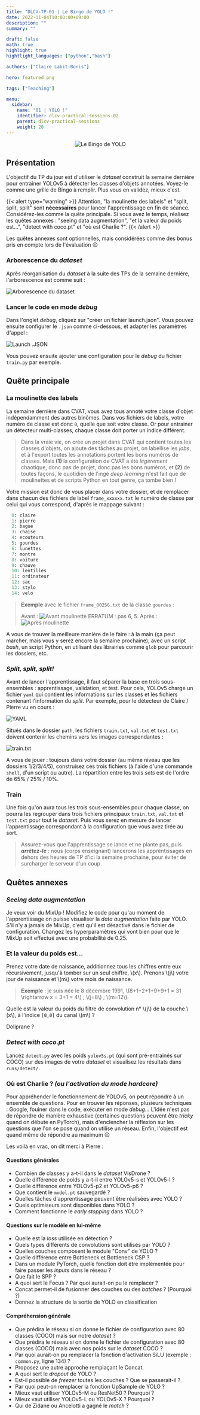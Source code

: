 ```yaml
---
title: "DLCV-TP-01 | Le Bingo de YOLO !"
date: 2022-11-04T10:00:00+09:00
description: ""
summary: ""

draft: false
math: true 
highlight: true
hightlight_languages: ["python","bash"]

authors: ["Claire Labit-Bonis"]

hero: featured.png

tags: ["Teaching"]

menu:
  sidebar:
    name: "01 | YOLO !"
    identifier: dlcv-practical-sessions-02
    parent: dlcv-practical-sessions
    weight: 20
---
```


<center>

![Le Bingo de YOLO](images/le_bingo_de_yolo.png)

</center>

## Présentation

L'objectif du TP du jour est d'utiliser le *dataset* construit la semaine dernière pour entrainer YOLOv5 à détecter les classes d'objets annotées.
Voyez-le comme une grille de Bingo à remplir. Plus vous en validez, mieux c'est. 

{{< alert type="warning" >}}
Attention, "la moulinette des labels" et "split, split, split" sont **nécessaires** pour lancer l'apprentissage en fin de séance. Considérez-les comme la quête principale. Si vous avez le temps, réalisez les quêtes annexes : "seeing data augmentation", "et la valeur du poids est...", "detect with coco.pt" et "où est Charlie ?". 
{{< /alert >}}

Les quêtes annexes sont optionnelles, mais considérées comme des bonus pris en compte lors de l'évaluation :wink: 

### Arborescence du *dataset*
Après réorganisation du *dataset* à la suite des TPs de la semaine dernière, l'arborescence est comme suit : 

![Arborescence du dataset](images/arborescence.png)

### Lancer le code en mode *debug*
Dans l'onglet *debug*, cliquez sur "créer un fichier launch.json". Vous pouvez ensuite configurer le `.json` comme ci-dessous, et adapter les paramètres d'appel :

![Launch .JSON](images/launchjson.png)

Vous pouvez ensuite ajouter une configuration pour le *debug* du fichier `train.py` par exemple.

## Quête principale
### La moulinette des labels

<!-- {{< alert type="danger" >}}
***/!\ DANGER /!\\*** 

Vous allez travailler dans les dossiers du *dataset* directement. Ne vous trompez pas, n'écrasez pas vos fichiers de labels ou ceux de vos camarades, ce serait dommage, il faudrait tout ré-annoter... :angel:
{{< /alert >}} -->

La semaine dernière dans CVAT, vous avez tous annoté votre classe d'objet indépendamment des autres binômes. Dans vos fichiers de labels, votre numéro de classe est donc `0`, quelle que soit votre classe. Or pour entrainer un détecteur multi-classes, chaque classe doit porter un indice différent.

> Dans la vraie vie, on crée un projet dans CVAT qui contient toutes les classes d'objets, on ajoute des tâches au projet, on labellise les *jobs*, et à l'export toutes les annotations portent les bons numéros de classes. Mais **(1)** la configuration de CVAT a été *légèrement* chaotique, donc pas de projet, donc pas les bons numéros, et **(2)** de toutes façons, le quotidien de l'ingé *deep learning* n'est fait que de moulinettes et de scripts Python en tout genre, ça tombe bien !

Votre mission est donc de vous placer dans votre dossier, et de remplacer dans chacun des fichiers de label `frame_xxxxxx.txt` le numéro de classe par celui qui vous correspond, d'après le mappage suivant :

```python
  0: claire
  1: pierre
  2: bague
  3: chaise
  4: ecouteurs
  5: gourdes
  6: lunettes
  7: montre
  8: voiture
  9: chauve
  10: lentilles
  11: ordinateur
  12: sac
  13: stylo
  14: velo
```

> **Exemple** avec le fichier `frame_00256.txt` de la classe `gourdes` :
>
> Avant : ![Avant moulinette](images/label_a_changer.png)
> ERRATUM : pas 6, 5.
> Après : ![Après moulinette](images/gourde_label.png)

A vous de trouver la meilleure manière de le faire : à la main (ça peut marcher, mais vous y serez encore la semaine prochaine), avec un script *bash*, un script Python, en utilisant des librairies comme `glob` pour parcourir les dossiers, etc.

### *Split, split, split!*
Avant de lancer l'apprentissage, il faut séparer la base en trois sous-ensembles : apprentissage, validation, et test. Pour cela, YOLOv5 charge un fichier `yaml` qui contient les informations sur les classes et les fichiers contenant l'information du *split*. Par exemple, pour le détecteur de Claire / Pierre vu en cours :

![YAML](images/yaml.png)

Situés dans le dossier `path`, les fichiers `train.txt`, `val.txt` et `test.txt` doivent contenir les chemins vers les images correspondantes :

![train.txt](images/train_txt.png)

A vous de jouer : toujours dans votre dossier (au même niveau que les dossiers 1/2/3/4/5), construisez ces trois fichiers (à l'aide d'une commande `shell`, d'un script ou autre). La répartition entre les trois *sets* est de l'ordre de 65% / 25% / 10%.

### Train

Une fois qu'on aura tous les trois sous-ensembles pour chaque classe, on pourra les regrouper dans trois fichiers principaux `train.txt`, `val.txt` et `test.txt` pour tout le *dataset*. Puis vous serez en mesure de lancer l'apprentissage correspondant à la configuration que vous avez tirée au sort. 

> Assurez-vous que l'apprentissage se lance et ne plante pas, puis ***arrêtez-le*** : nous (corps enseignant) lancerons les apprentissages en dehors des heures de TP d'ici la semaine prochaine, pour éviter de surcharger le serveur d'un coup. 

## Quêtes annexes
### *Seeing data augmentation*
Je veux voir du MixUp ! Modifiez le code pour qu'au moment de l'apprentissage on puisse visualiser la *data augmentation* faite par YOLO. S'il n'y a jamais de MixUp, c'est qu'il est désactivé dans le fichier de configuration. Changez les hyperparamètres qui vont bien pour que le MixUp soit effectué avec une probabilité de 0.25.

### Et la valeur du poids est...
Prenez votre date de naissance, additionnez tous les chiffres entre eux récursivement, jusqu'à tomber sur un seul chiffre, \\(x\\).
Prenons \\(j\\) votre jour de naissance et \\(m\\) votre mois de naissance.

> **Exemple** : je suis née le 8 décembre 1991, \\(8+1+2+1+9+9+1 = 31 \rightarrow x = 3+1 = 4\\) ; \\(j=8\\) ; \\(m=12\\).

Quelle est la valeur du poids du filtre de convolution n° \\(j\\) de la couche \\(x\\), à l'indice `[0,0]` du canal \\(m\\) ?

Doliprane ?

### *Detect with coco.pt*
Lancez `detect.py` avec les poids `yolov5s.pt` (qui sont pré-entrainés sur COCO) sur des images de votre *dataset* et visualisez les résultats dans `runs/detect/`.

### Où est Charlie ? *(ou l'activation du mode hardcore)*

Pour appréhender le fonctionnement de YOLOv5, on peut répondre à un ensemble de questions. Pour en trouver les réponses, plusieurs techniques : Google, fouiner dans le code, exécuter en mode *debug*... L'idée n'est pas de répondre de manière exhaustive (certaines questions peuvent être *tricky* quand on débute en PyTorch), mais d'enclencher la réflexion sur les questions que l'on se pose quand on utilise un réseau. Enfin, l'objectif est quand même de répondre au maximum :wink:

Les voilà en vrac, on dit merci à Pierre :

#### Questions générales
- Combien de classes y a-t-il dans le *dataset* VisDrone ?
- Quelle différence de poids y a-t-il entre YOLOv5-s et YOLOv5-l ?
- Quelle différence entre YOLOv5-p2 et YOLOv5-p6 ?
- Que contient le `model.pt` sauvegardé ?
- Quelles tâches d'apprentissage peuvent être réalisées avec YOLO ?
- Quels optimiseurs sont disponibles dans YOLO ?
- Comment fonctionne le *early stopping* dans YOLO ?

#### Questions sur le modèle en lui-même
- Quelle est la *loss* utilisée en détection ?
- Quels types différents de convolutions sont utilisés par YOLO ?
- Quelles couches composent le module "Conv" de YOLO ?
- Quelle différence entre Bottleneck et Bottleneck CSP ?
- Dans un module PyTorch, quelle fonction doit être implémentée pour faire passer les *inputs* dans le réseau ?
- Que fait le SPP ?
- A quoi sert le Focus ? Par quoi aurait-on pu le remplacer ?
- Concat permet-il de fusionner des couches ou des *batches* ? (Pourquoi ?)
- Donnez la structure de la sortie de YOLO en classification

#### Compréhension générale
- Que prédira le réseau si on donne le fichier de configuration avec 80 classes (COCO) mais sur notre *dataset* ?
- Que prédira le réseau si on donne le fichier de configuration avec 80 classes (COCO) mais avec nos poids sur le *dataset* COCO ?
- Par quoi aurait-on pu remplacer la fonction d'activation SiLU (exemple : `common.py`, ligne 134) ?
- Proposez une autre approche remplaçant le Concat.
- A quoi sert le *dropout* de YOLO ?
- Est-il possible de *freezer* toutes les couches ? Que se passerait-il ?
- Par quoi peut-on remplacer la fonction UpSample de YOLO ?
- Mieux vaut utiliser YOLOv5-M ou ResNet50 ? Pourquoi ?
- Mieux vaut utiliser YOLOv5-L ou YOLOv5-X ? Pourquoi ?
- Qui de Zidane ou Ancelotti a gagné le *match* ?




